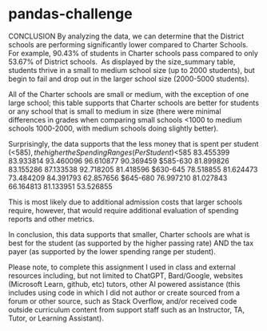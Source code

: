 # pandas-challenge
CONCLUSION
By analyzing the data, we can determine that the District schools are performing significantly lower compared to Charter Schools. For example, 90.43% of students in Charter schools pass compared to only 53.67% of District schools. 
As displayed by the size_summary table, students thrive in a small to medium school size (up to 2000 students), but begin to fail and drop out in the larger school size (2000-5000 students). 

All of the Charter schools are small or medium, with the exception of one large school; this table supports that Charter schools are better for students or any school that is small to medium in size (there were minimal differences in grades when comparing small schools <1000 to medium schools 1000-2000, with medium schools doing slightly better). 

Surprisingly, the data supports that the less money that is spent per student (<$585), the higher the % Overall Passing:
Spending Ranges (Per Student)					
  <$585	83.455399	83.933814	93.460096	96.610877	90.369459
$585-630	81.899826	83.155286	87.133538	92.718205	81.418596
$630-645	78.518855	81.624473	73.484209	84.391793	62.857656
$645-680	76.997210	81.027843	66.164813	81.133951	53.526855

This is most likely due to additional admission costs that larger schools require, however, that would require additional evaluation of spending reports and other metrics. 

In conclusion, this data supports that smaller, Charter schools are what is best for the student (as supported by the higher passing rate) AND the tax payer (as supported by the lower spending range per student). 



Please note, to complete this assignment I used in class and external resources including, but not limited to ChatGPT, Bard/Google, websites (Microsoft Learn, github, etc) tutors, other AI powered assistance (this includes using code in which I did not author or create sourced from a forum or other source, such as Stack Overflow, and/or received code outside curriculum content from support staff such as an Instructor, TA, Tutor, or Learning Assistant). 

